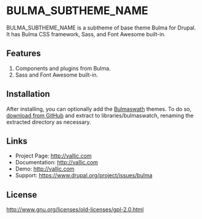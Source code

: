 # BULMA_SUBTHEME_NAME
BULMA_SUBTHEME_NAME is a subtheme of base theme Bulma for Drupal. 
It has Bulma CSS framework, Sass, and Font Awesome built-in.

## Features
1. Components and plugins from Bulma.
2. Sass and Font Awesome built-in.

## Installation
After installing, you can optionally add the
[Bulmaswath](https://jenil.github.io/bulmaswatch) themes. To do so,
[download from GitHub](https://github.com/jenil/bulmaswatch) and extract to
libraries/bulmaswatch, renaming the extracted directory as necessary.

## Links
* Project Page:   http://vallic.com
* Documentation:  http://vallic.com
* Demo:           http://vallic.com
* Support:        https://www.drupal.org/project/issues/bulma

## License
http://www.gnu.org/licenses/old-licenses/gpl-2.0.html
